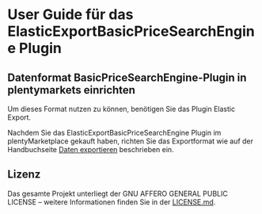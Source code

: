 
# User Guide für das ElasticExportBasicPriceSearchEngine Plugin

<div class="container-toc"></div>


## Datenformat BasicPriceSearchEngine-Plugin in plentymarkets einrichten

Um dieses Format nutzen zu können, benötigen Sie das Plugin Elastic Export.

Nachdem Sie das ElasticExportBasicPriceSearchEngine Plugin im plentyMarketplace gekauft haben, richten Sie das Exportformat wie auf der Handbuchseite [Daten exportieren](https://www.plentymarkets.eu/handbuch/datenaustausch/daten-exportieren/#4) beschrieben ein.

## Lizenz

Das gesamte Projekt unterliegt der GNU AFFERO GENERAL PUBLIC LICENSE – weitere Informationen finden Sie in der [LICENSE.md](https://github.com/plentymarkets/plugin-elastic-export-twenga-com/blob/master/LICENSE.md).
